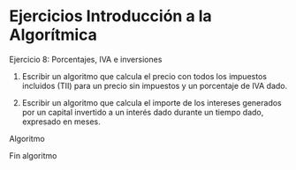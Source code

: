 # Ejercicios Introducción a la Algorítmica

Ejercicio 8: Porcentajes, IVA e inversiones

1. Escribir un algoritmo que calcula el precio con todos los impuestos incluidos (TII) para un precio sin impuestos y un porcentaje de IVA dado.

2. Escribir un algoritmo que calcula el importe de los intereses generados por un capital invertido a un interés dado durante un tiempo dado, expresado en meses.

Algoritmo


Fin algoritmo
